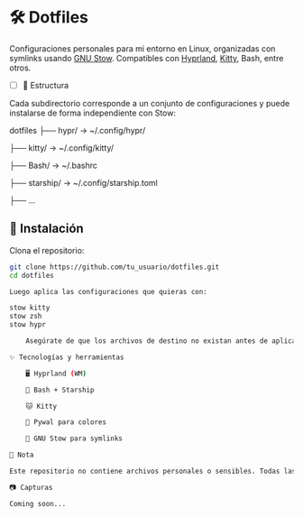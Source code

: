 # 🛠️ Dotfiles

Configuraciones personales para mi entorno en Linux, organizadas con symlinks usando [GNU Stow](https://www.gnu.org/software/stow/). Compatibles con [Hyprland](https://github.com/hyprwm/Hyprland), [Kitty](https://sw.kovidgoyal.net/kitty/), Bash, entre otros.

* [ ] 📁 Estructura

Cada subdirectorio corresponde a un conjunto de configuraciones y puede instalarse de forma independiente con Stow:

dotfiles
├── hypr/ → ~/.config/hypr/

├── kitty/ → ~/.config/kitty/

├── Bash/ → ~/.bashrc

├── starship/ → ~/.config/starship.toml

├── ...

## 🚀 Instalación

Clona el repositorio:

```bash
git clone https://github.com/tu_usuario/dotfiles.git
cd dotfiles

Luego aplica las configuraciones que quieras con:

stow kitty
stow zsh
stow hypr

    Asegúrate de que los archivos de destino no existan antes de aplicar stow o bien haz respaldo.

✨ Tecnologías y herramientas

    🖥️ Hyprland (WM)

    🐚 Bash + Starship

    🐱 Kitty

    🎨 Pywal para colores

    🧵 GNU Stow para symlinks

📌 Nota

Este repositorio no contiene archivos personales o sensibles. Todas las configuraciones son genéricas o adaptables.

📷 Capturas

Coming soon...
```

